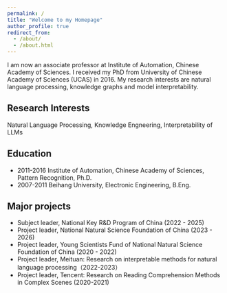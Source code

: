 ```yaml
---
permalink: /
title: "Welcome to my Homepage"
author_profile: true
redirect_from: 
  - /about/
  - /about.html
---
```

I am now an associate professor at Institute of Automation, Chinese Academy of Sciences. I received my PhD from University of Chinese Academy of Sciences (UCAS) in 2016. My research interests are natural language processing, knowledge graphs and model interpretability.

## Research Interests

Natural Language Processing, Knowledge Engneering, Interpretability of LLMs

## Education

- 2011-2016 Institute of Automation, Chinese Academy of Sciences, Pattern Recognition, Ph.D.
- 2007-2011 Beihang University, Electronic Engineering, B.Eng.

## **Major projects**

- Subject leader, National Key R&D Program of China (2022 - 2025)
- Project leader, National Natural Science Foundation of China (2023 - 2026)
- Project leader, Young Scientists Fund of National Natural Science Foundation of China (2020 - 2022)
- Project leader, Meituan: Research on interpretable methods for natural language processing（2022-2023）
- Project leader, Tencent: Research on Reading Comprehension Methods in Complex Scenes (2020-2021)
